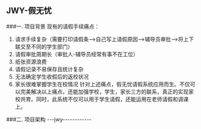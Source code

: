 ## JWY-假无忧
###一. 项目背景
现有的请假手续痛点：
1. 请求手续复杂（需要打印请假条-->自己写上请假原因-->辅导员审批-->将上下联交至不同的学生部门）
2. 请假审批周期长（审批人-辅导员经常有事不在工位）
3. 纸张资源浪费
4. 请假记录不易保存且统计复杂
5. 无法确定学生收假后的返校状况
6. 家长很难掌握学生在校情况
针对上述痛点，假无忧请假系统应用而生。不仅可以完美解决以上痛点，还能加强学校，学生，家长三方的联系，真正的实现家校共育。同时，此系统不仅可以用于学生请假，还能运用在老师请假和调课上。

###二. 项目架构 
---jwy------------
